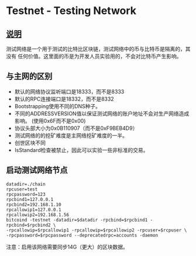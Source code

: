 # Testnet - Testing Network

## [说明](https://en.bitcoin.it/wiki/Testnet)
  测试网络是一个用于测试的比特比区块链，测试网络中的币与比特币是隔离的，其没有
  任何价值。这里面的币是为开发人员实验用的，不会对比特币产生影响。

## 与主网的区别
  + 默认的网络协议监听端口是18333，而不是8333
  + 默认的RPC连接端口是18332，而不是8332
  + Bootstrapping使用不同的DNS种子。
  + 不同的ADDRESSVERSION值以保证测试网络的账户地址不会对生产网络造成影响。
    (使用0x6F而不是0x00)
  + 协议头部大小为0x0B110907（而不是0xF9BEB4D9）
  + 测试网络的的挖矿难度是主网络挖矿难度的一半。
  + 创世区块不同
  + IsStandard检查被禁止，因此可以实验一些非标准的交易。

## 启动测试网络节点
  ```
  datadir=./chain
  rpcuser=test
  rpcpassword=123
  rpcbind1=127.0.0.1
  rpcbind2=192.168.1.10
  rpcallowip1=127.0.0.1
  rpcallowip2=192.168.1.56
  bitcoind -testnet -datadir=$datadir -rpcbind=$rpcbind1 -rpcbind=$rpcbind2 \
  -rpcallowip=$rpcallowip1 -rpcallowip=$rpcallowip2 -rpcuser=$rcpuser \
  -rpcpassword=$rpcpassword --deprecatedrpc=accounts -daemon
  ```
  注意：启用该网络需要同步14G（更大）的区块数据。
